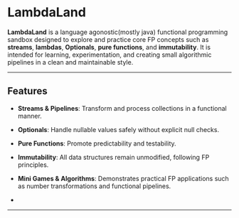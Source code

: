 # LambdaLand

**LambdaLand** is a language agonostic(mostly java) functional programming sandbox designed to explore and practice core FP concepts such as **streams**, **lambdas**, **Optionals**, **pure functions**, and **immutability**. It is intended for learning, experimentation, and creating small algorithmic pipelines in a clean and maintainable style.

---

## Features

- **Streams & Pipelines**: Transform and process collections in a functional manner.  
- **Optionals**: Handle nullable values safely without explicit null checks.  
- **Pure Functions**: Promote predictability and testability.  
- **Immutability**: All data structures remain unmodified, following FP principles.  
- **Mini Games & Algorithms**: Demonstrates practical FP applications such as number transformations and functional pipelines.

- 

---
